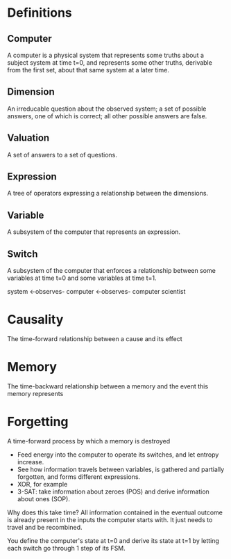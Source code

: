 # Definitions

## Computer

A computer is a physical system that represents some truths about a subject system at time t=0, and represents some other truths, derivable from the first set,
about that same system at a later time.

## Dimension

An irreducable question about the observed system; a set of possible answers, one of which is correct; all other possible answers are false.

## Valuation

A set of answers to a set of questions.

## Expression

A tree of operators expressing a relationship between the dimensions.

## Variable

A subsystem of the computer that represents an expression.

## Switch

A subsystem of the computer that enforces a relationship between some variables at time t=0 and some variables at time t=1.


system <-observes- computer <-observes- computer scientist

# Causality

The time-forward relationship between a cause and its effect

# Memory

The time-backward relationship between a memory and the event this memory represents

# Forgetting

A time-forward process by which a memory is destroyed



* Feed energy into the computer to operate its switches, and let entropy increase.
* See how information travels between variables, is gathered and partially forgotten, and forms different expressions.
* XOR, for example
* 3-SAT: take information about zeroes (POS) and derive information about ones (SOP).

Why does this take time? All information contained in the eventual outcome is already present in the inputs the computer starts with. It just needs to travel and be
recombined.

You define the computer's state at t=0 and derive its state at t=1 by letting each switch go through 1 step of its FSM.

